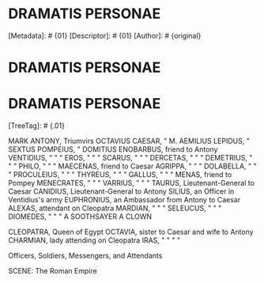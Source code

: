 # DRAMATIS PERSONAE
[Metadata]: # {01}
[Descriptor]: # {01}
[Author]: # {original}
# DRAMATIS PERSONAE
# DRAMATIS PERSONAE
[TreeTag]: # {.01}

  MARK ANTONY,         Triumvirs
  OCTAVIUS CAESAR,         "
  M. AEMILIUS LEPIDUS,     "
  SEXTUS POMPEIUS,         "
  DOMITIUS ENOBARBUS, friend to Antony
  VENTIDIUS,             "    "   "
  EROS,                  "    "   "
  SCARUS,                "    "   "
  DERCETAS,              "    "   "
  DEMETRIUS,             "    "   "
  PHILO,                 "    "   "
  MAECENAS,   friend to Caesar
  AGRIPPA,       "    "   "
  DOLABELLA,     "    "   "
  PROCULEIUS,    "    "   "
  THYREUS,       "    "   "
  GALLUS,        "    "   "
  MENAS,      friend to Pompey
  MENECRATES,    "    "    "
  VARRIUS,       "    "    "
  TAURUS, Lieutenant-General to Caesar
  CANIDIUS, Lieutenant-General to Antony
  SILIUS, an Officer in Ventidius's army
  EUPHRONIUS, an Ambassador from Antony to Caesar
  ALEXAS,   attendant on Cleopatra
  MARDIAN,      "     "      "
  SELEUCUS,     "     "      "
  DIOMEDES,     "     "      "
  A SOOTHSAYER
  A CLOWN

  CLEOPATRA, Queen of Egypt
  OCTAVIA, sister to Caesar and wife to Antony
  CHARMIAN, lady attending on Cleopatra
  IRAS,       "      "      "     "

  Officers, Soldiers, Messengers, and Attendants

SCENE: The Roman Empire
